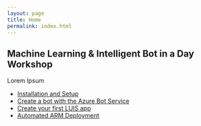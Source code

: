 ```yaml
---
layout: page
title: Home
permalink: index.html
---
```


## Machine Learning & Intelligent Bot in a Day Workshop

Lorem Ipsum

- [Installation and Setup](setup.html)
- [Create a bot with the Azure Bot Service]()
- [Create your first LUIS app]()
- [Automated ARM Deployment]()
